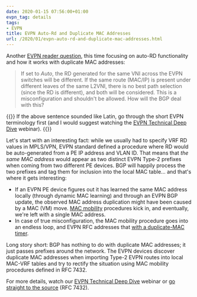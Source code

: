 ```yaml
---
date: 2020-01-15 07:56:00+01:00
evpn_tag: details
tags:
- EVPN
title: EVPN Auto-Rd and Duplicate MAC Addresses
url: /2020/01/evpn-auto-rd-and-duplicate-mac-addresses.html
---
```

Another [EVPN reader question](/2019/12/evpn-route-targets-route-distinguishers.html), this time focusing on auto-RD functionality and how it works with duplicate MAC addresses:

> If set to *Auto*, the RD generated for the same VNI across the EVPN switches will be different. If the same route (MAC/IP) is present under different leaves of the same L2VNI, there is no best path selection (since the RD is different), and both will be considered. This is a misconfiguration and shouldn't be allowed. How will the BGP deal with this?

{{<note>}}
If the above sentence sounded like Latin, go through the short EVPN terminology first (and I would suggest watching the [EVPN Technical Deep Dive](https://www.ipspace.net/EVPN_Technical_Deep_Dive) webinar).
{{</note>}}
<!--more-->
Let's start with an interesting fact: while we usually had to specify VRF RD values in MPLS/VPN, EVPN standard defined a procedure where RD would be auto-generated from a PE IP address and VLAN ID. That means that *the same MAC address* would appear as two distinct EVPN Type-2 prefixes when coming from two different PE devices. BGP will happily process the two prefixes and tag them for inclusion into the local MAC table... and that's where it gets interesting:

- If an EVPN PE device figures out it has learned the same MAC address locally (through dynamic MAC learning) and through an EVPN BGP update, the observed MAC address duplication might have been caused by a MAC (VM) move. [MAC mobility](https://tools.ietf.org/html/rfc7432#section-15) procedures kick in, and eventually, we're left with a single MAC address.
- In case of true misconfiguration, the MAC mobility procedure goes into an endless loop, and EVPN RFC addresses that [with a duplicate-MAC timer](https://tools.ietf.org/html/rfc7432#section-15.1).

Long story short: BGP has nothing to do with duplicate MAC addresses; it just passes prefixes around the network. The EVPN devices discover duplicate MAC addresses when importing Type-2 EVPN routes into local MAC-VRF tables and try to rectify the situation using MAC mobility procedures defined in RFC 7432.

For more details, watch our [EVPN Technical Deep Dive](https://www.ipspace.net/EVPN_Technical_Deep_Dive) webinar or [go straight to the source](https://tools.ietf.org/html/rfc7432) (RFC 7432).
